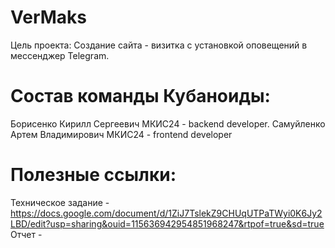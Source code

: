 # VerMaks

Цель проекта: Создание сайта - визитка с установкой оповещений в мессенджер Telegram.

# Состав команды Кубаноиды:
  Борисенко Кирилл Сергеевич МКИС24 - backend developer.
  Самуйленко Артем Владимирович МКИС24 - frontend developer
  
# Полезные ссылки:
  Техническое задание - https://docs.google.com/document/d/1ZiJ7TslekZ9CHUqUTPaTWyi0K6Jy2LBD/edit?usp=sharing&ouid=115636942954851968247&rtpof=true&sd=true
  Отчет - 
